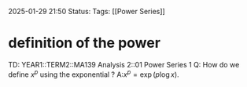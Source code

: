 2025-01-29 21:50
Status: 
Tags: [[Power Series]]
# definition of the power

TD: YEAR1::TERM2::MA139 Analysis 2::01 Power Series 1
Q: How do we define $x^{p}$ using the exponential
?
A:$x^p = \exp(p \log x)$.
<!--ID: 1738187768655-->

